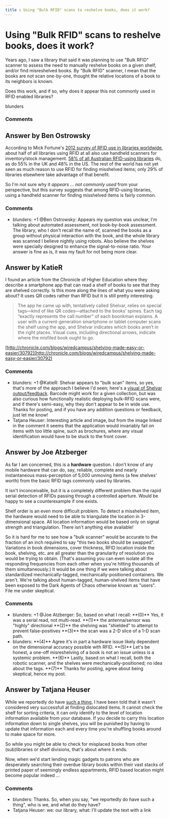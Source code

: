 ```yaml
---
title : Using "Bulk RFID" scans to reshelve books, does it work?
---
```

Using "Bulk RFID" scans to reshelve books, does it work?
=====================
Years ago, I saw a library that said it was planning to use "Bulk RFID"
scanner to assess the need to manually reshelve books on a given shelf,
and/or find misreshelved books. By "Bulk RFID" scanner, I mean that the
books are not scan one-by-one, thought the relative locations of a book
to its neighbors is known.

Does this work, and if so, why does it appear this not commonly used in
RFID enabled libraries?

blunders

### Comments ###


Answer by Ben Ostrowsky
----------------
According to Mick Fortune's [2012 survey of RFID use in libraries
worldwide](http://www.libraryrfid.co.uk/2012.html), about half of all
libraries using RFID at all also use handheld scanners for
inventory/stock management. [58% of all Australian RFID-using
libraries](http://www.libraryrfid.co.uk/stockmanagement.html) do, as do
55% in the UK and 48% in the US. The rest of the world has not yet seen
as much reason to use RFID for finding misshelved items; only 29% of
libraries elsewhere take advantage of that benefit.

So I'm not sure why it *appears ... not commonly used* from your
perspective, but this survey suggests that among RFID-using libraries,
using a handheld scanner for finding misshelved items is fairly common.

### Comments ###
* blunders: +1 @Ben Ostrowsky: Appears my question was unclear, I'm talking about
automated assessment, not book-by-book assessment. The library, who I
don't recall the name of, scanned the books as a group without physical
interaction with the book, and the whole library was scanned I believe
nightly using robots. Also believe the shelves were specially designed
to enhance the signal-to-noise ratio. Your answer is fine as is, it was
my fault for not being more clear.

Answer by KatieR
----------------
I found an article from the Chronicle of Higher Education where they
describe a smartphone app that can read a shelf of books to see that
they are shelved correctly. Is this more along the lines of what you
were asking about? It uses QR codes rather than RFID but it is still
pretty interesting.

> The app he came up with, tentatively called Shelvar, relies on special
> tags—kind of like QR codes—attached to the books’ spines. Each tag
> “exactly represents the call number” of each boonkman explains. A user
> with a current-generation smartphone or tablet computer scans the
> shelf using the app, and Shelvar indicates which books aren’t in the
> right places. Visual cues, including directional arrows, indicate
> where the misfiled book ought to go.

[http://chronicle.com/blogs/wiredcampus/shelving-made-easy-or-easier/30792](http://chronicle.com/blogs/wiredcampus/shelving-made-easy-or-easier/30792)

### Comments ###
* blunders: +1 @KatieR: Shelvar appears to "bulk scan" items, so yes, that's more of
the approach I believe I'd seen; here's a [visual of Shelvar
output/feedback](http://www.ohgizmo.com/wp-content/uploads/2011/04/shelvar.jpg).
Barcode might work for a given collection, but was also curious how
functionally realistic deploying bulk-RFID scans were, and if there's
semi-easy, why they don't appear to be in wide use. Thanks for posting,
and if you have any addition questions or feedback, just let me know!
* Tatjana Heuser: Interesting article and image, but from the image linked in the comment
it seems that the application would invariably fail on items with too
little spine, such as brochures, where any visual identification would
have to be stuck to the front cover.

Answer by Joe Atzberger
----------------
As far I am concerned, this is a **hardware** question. I don't know of
any mobile hardware that can do, say, reliable, complete and nearly
instantaneous mass-perception of 5,000 unmoving items (a few shelves'
worth) from the basic RFID tags commonly used by libraries.

It isn't inconceivable, but it is a completely different problem than
the rapid serial detection of RFIDs passing through a controlled
aperture. Would be happy to see a counterexample if one exists.

Shelf order is an even more difficult problem. To detect a misshelved
item, the hardware would need to be able to triangulate the location in
3-dimensional space. All location information would be based only on
signal strength and triangulation. There isn't anything else available!

So it is hard for me to see how a "bulk scanner" would be accurate to
the fraction of an inch required to say "this two books should be
swapped". Variations in book dimensions, cover thickness, RFID location
inside the book, shelving, etc. are all greater than the granularity of
resolution you would be trying to obtain. (That's assuming you can even
isolate all the responding frequencies from each other when you're
hitting thousands of them simultaneously.) It would be one thing if we
were talking about standardized mechanically-tagged,
mechanically-positioned containers. We aren't. We're talking about
human-tagged, human-shelved items that have been exposed to the Dark
Agents of Chaos otherwise known as "users". File me under skeptical.

### Comments ###
* blunders: +1 @Joe Atzberger: So, based on what I recall: \*\*(0)\*\* Yes, it was a
serial read, not multi-read. \*\*(1)\*\* the antenna/sensor was "highly"
directional \*\*(2)\*\* the shelving was "shielded" to attempt to
prevent false-positives \*\*(3)\*\* the scan was a 2-D slice of a 1-D
scan path.
* blunders: \*\*(4)\*\* Agree it's in part a hardware issue likely dependent on the
dimensional accuracy possible with RFID. \*\*(5)\*\* Let's be honest, a
one-off misreshelving of a book is not an issue unless is a systemic
problem. \*\*(6)\*\* Lastly, based on what I recall, both the robotic
scanner, and the shelves were mechanically-positioned; no idea about the
tags. \*\*(7)\*\* Thanks for posting, agree about being skeptical, hence
my post.

Answer by Tatjana Heuser
----------------
While we reportedly do have [such a
thing](http://www.bibliotheca.com/1/index.php/ourproducts/library-solutions/staffsolutions/smartstock100-110),
I have been told that it wasn't considered very successfull at finding
dislocated items. It cannot check the shelf for sorting criteria, it can
only identify to the level of location information available from your
database. If you decide to carry this location information down to
single shelves, you will be punished by having to update that
information each and every time you're shuffling books around to make
space for more.

So while you might be able to check for misplaced books from other
(sub)libraries or shelf divisions, that's about where it ends.

Now, when we'd start lending magic gadgets to patrons who are
desperately searching their overdue library books within their vast
stacks of printed paper of seemingly endless appartments, RFID based
location might become popular indeed ...

### Comments ###
* blunders: Thanks. So, when you say, "we reportedly do have such a thing", who is
we, and what do they have?
* Tatjana Heuser: we: our library, what: I'll update the text with a link

